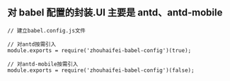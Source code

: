 ## 对 babel 配置的封装.UI 主要是 antd、antd-mobile

```
// 建立babel.config.js文件

// 对antd按需引入
module.exports = require('zhouhaifei-babel-config')(true);

// 对antd-mobile按需引入
module.exports = require('zhouhaifei-babel-config')(false);

```
